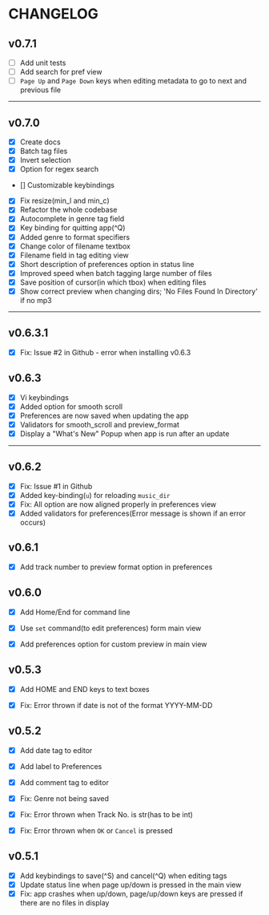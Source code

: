 CHANGELOG
=========

v0.7.1
------

- [ ] Add unit tests
- [ ] Add search for pref view
- [ ] `Page Up` and `Page Down` keys when editing metadata to go to next and previous file

- - -

v0.7.0
------

- [x] Create docs
- [x] Batch tag files
- [x] Invert selection
- [x] Option for regex search
- [] Customizable keybindings
- [x] Fix resize(min_l and min_c)
- [x] Refactor the whole codebase
- [x] Autocomplete in genre tag field
- [x] Key binding for quitting app(^Q)
- [x] Added genre to format specifiers
- [x] Change color of filename textbox
- [x] Filename field in tag editing view
- [x] Short description of preferences option in status line
- [x] Improved speed when batch tagging large number of files
- [x] Save position of cursor(in which tbox) when editing files
- [x] Show correct preview when changing dirs; 'No Files Found In Directory' if no mp3

- - -

v0.6.3.1
--------

- [x] Fix: Issue #2 in Github - error when installing v0.6.3

v0.6.3
------

- [x] Vi keybindings
- [x] Added option for smooth scroll
- [x] Preferences are now saved when updating the app
- [x] Validators for smooth_scroll and preview_format
- [x] Display a "What's New" Popup when app is run after an update

- - -

v0.6.2
------

- [x] Fix: Issue #1 in Github
- [x] Added key-binding(`u`) for reloading `music_dir`
- [x] Fix: All option are now aligned properly in preferences view
- [x] Added validators for preferences(Error message is shown if an error occurs)

v0.6.1
------

- [x] Add track number to preview format option in preferences

v0.6.0
------

- [x] Add Home/End for command line
- [x] Use `set` command(to edit preferences) form main view
- [x] Add preferences option for custom preview in main view


v0.5.3
------

- [x] Add HOME and END keys to text boxes
- [x] Fix: Error thrown if date is not of the format YYYY-MM-DD


v0.5.2
------

- [x] Add date tag to editor
- [x] Add label to Preferences
- [x] Add comment tag to editor
- [x] Fix: Genre not being saved
- [x] Fix: Error thrown when Track No. is str(has to be int)
- [x] Fix: Error thrown when `OK` or `Cancel` is pressed


v0.5.1
------

- [x] Add keybindings to save(^S) and cancel(^Q) when editing tags
- [x] Update status line when page up/down is pressed in the main view
- [x] Fix: app crashes when up/down, page/up/down keys are pressed if there are no files in display
